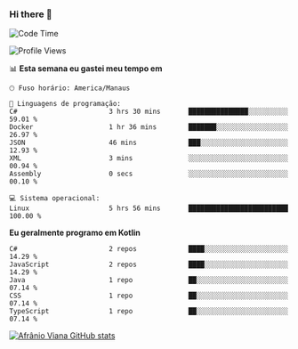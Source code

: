 ### Hi there 👋

<!--
**afranio-viana/afranio-viana** is a ✨ _special_ ✨ repository because its `README.md` (this file) appears on your GitHub profile.

Here are some ideas to get you started:

- 🔭 I’m currently working on ...
- 🌱 I’m currently learning ...
- 👯 I’m looking to collaborate on ...
- 🤔 I’m looking for help with ...
- 💬 Ask me about ...
- 📫 How to reach me: ...
- 😄 Pronouns: ...
- ⚡ Fun fact: ...
-->
<!--START_SECTION:waka-->
![Code Time](http://img.shields.io/badge/Code%20Time-189%20hrs%2044%20mins-blue)

![Profile Views](http://img.shields.io/badge/Visualizac%C3%B5es%20do%20perfil-1-blue)

📊 **Esta semana eu gastei meu tempo em** 

```text
🕑︎ Fuso horário: America/Manaus

💬 Linguagens de programação: 
C#                       3 hrs 30 mins       ███████████████░░░░░░░░░░   59.01 % 
Docker                   1 hr 36 mins        ███████░░░░░░░░░░░░░░░░░░   26.97 % 
JSON                     46 mins             ███░░░░░░░░░░░░░░░░░░░░░░   12.93 % 
XML                      3 mins              ░░░░░░░░░░░░░░░░░░░░░░░░░   00.94 % 
Assembly                 0 secs              ░░░░░░░░░░░░░░░░░░░░░░░░░   00.10 % 

💻 Sistema operacional: 
Linux                    5 hrs 56 mins       █████████████████████████   100.00 % 
```

**Eu geralmente programo em Kotlin** 

```text
C#                       2 repos             ████░░░░░░░░░░░░░░░░░░░░░   14.29 % 
JavaScript               2 repos             ████░░░░░░░░░░░░░░░░░░░░░   14.29 % 
Java                     1 repo              ██░░░░░░░░░░░░░░░░░░░░░░░   07.14 % 
CSS                      1 repo              ██░░░░░░░░░░░░░░░░░░░░░░░   07.14 % 
TypeScript               1 repo              ██░░░░░░░░░░░░░░░░░░░░░░░   07.14 % 
```




<!--END_SECTION:waka-->
[![Afrânio Viana GitHub stats](https://github-readme-stats.vercel.app/api?username=afranio-viana)](https://github.com/anuraghazra/github-readme-stats)
